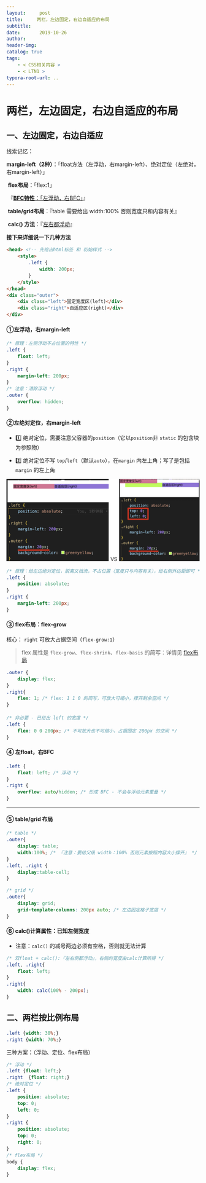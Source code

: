 ```yaml
---
layout:     post
title:     两栏，左边固定，右边自适应的布局
subtitle:  
date:       2019-10-26
author:     
header-img: 
catalog: true
tags:
    - < CSS相关内容 >
    - < LTN1 >
typora-root-url: ..
---
```



# 两栏，左边固定，右边自适应的布局

## 一、左边固定，右边自适应

线索记忆：

​	**margin-left（2种）**：「float方法（左浮动，右margin-left）、绝对定位（左绝对，右margin-left）」

​	**flex布局**：「flex:1」

​	『<u>**BFC特性**：「左浮动，右BFC」</u>』

​	**table/grid布局**：『table 需要给出 width:100% 否则宽度只和内容有关』

​	**calc() 方法**：『<u>左右都浮动</u>』



**接下来详细说一下几种方法**

```html
<head> <!-- 先给出html标签 和 初始样式 -->
	<style>
        .left {
            width: 200px;
        }
    </style>
</head>
<div class="outer">    
    <div class="left">固定宽度区(left)</div>     
    <div class="right">自适应区(right)</div>
</div>
```

#### ①左浮动，右margin-left

```css
/* 原理：左侧浮动不占位置的特性 */
.left {
    float: left;
}
.right {
    margin-left: 200px;
}
/* 注意：清除浮动 */
.outer {
    overflow: hidden;
}  
```

#### ②左绝对定位，右margin-left

- 1️⃣ 绝对定位，需要注意父容器的`position`（它以`position`非 `static` 的包含块为参照物）

- 2️⃣ 绝对定位不写 `top`/`left`（默认`auto`），在`margin` 内左上角；写了是包括 `margin` 的左上角

<img src="/../img/assets_2023/image-20241015122549619.png" alt="image-20241015122549619" style="zoom:50%;" />

```css
/* 原理：给左边绝对定位，脱离文档流，不占位置（宽度只与内容有关），给右侧外边距即可 */
.left {
    position: absolute;
}
.right {
    margin-left: 200px;
} 
```

#### ③ flex布局：flex-grow

核心： `right` 可放大占据空间（`flex-grow:1`）

> flex 属性是 `flex-grow`、`flex-shrink`、`flex-basis` 的简写：详情见 [flex布局](./2021-06-26-flex布局.md)

```css
.outer {
    display: flex;
}
.right{
    flex: 1; /* flex: 1 1 0 的简写，可放大可缩小，撑开剩余空间 */
}

/* 非必要 - 已给出 left 的宽度 */
.left {
    flex: 0 0 200px; /* 不可放大也不可缩小，占据固定 200px 的空间 */
}
```

#### ④ 左float，右BFC

```css
.left {
    float: left; /* 浮动 */
}
.right {
    overflow: auto/hidden; /* 形成 BFC - 不会与浮动元素重叠 */
}
```

---------

#### ⑤ table/grid 布局

```css
/* table */
.outer{
    display: table;
    width:100%; /* 『注意：要给父级 width：100% 否则元素按照内容大小撑开』 */
}
.left, .right {
    display:table-cell;
}
```

```css
/* grid */
.outer{
    display: grid;
    grid-template-columns: 200px auto; /* 左边固定格子宽度 */
}
```

#### ⑥ calc()计算属性：已知左侧宽度

- 注意：`calc()` 的减号两边必须有空格，否则就无法计算

```css
/* 双float + calc():『左右侧都浮动』，右侧的宽度由calc计算所得 */
.left, .right{
    float: left;
}
.right{
    width: calc(100% - 200px);
}
```





## 二、两栏按比例布局

```css
.left {width: 30%;}
.right {width: 70%;}
```

三种方案：（浮动、定位、flex布局）

```css
/* 浮动 */
.left {float: left;}
.right  {float: right;} 
/* 绝对定位 */
.left {
    position: absolute;
    top: 0;
    left: 0;
}
.right {
    position: absolute;
    top: 0;
    right: 0;
} 
/* flex布局 */
body {
    display: flex;
}
```

   

